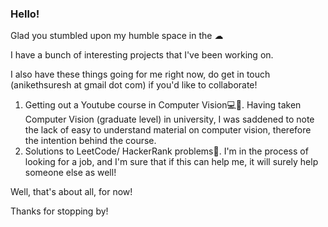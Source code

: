 ### Hello!
Glad you stumbled upon my humble space in the ☁

I have a bunch of interesting projects that I've been working on.

I also have these things going for me right now, do get in touch (anikethsuresh at gmail dot com) if you'd like to collaborate!

1. Getting out a Youtube course in Computer Vision💻🤖. Having taken Computer Vision (graduate level) in university, I was saddened to note the lack of easy to understand material on computer vision, therefore the intention behind the course.
2. Solutions to LeetCode/ HackerRank problems📒. I'm in the process of looking for a job, and I'm sure that if this can help me, it will surely help someone else as well!

Well, that's about all, for now!

Thanks for stopping by!

